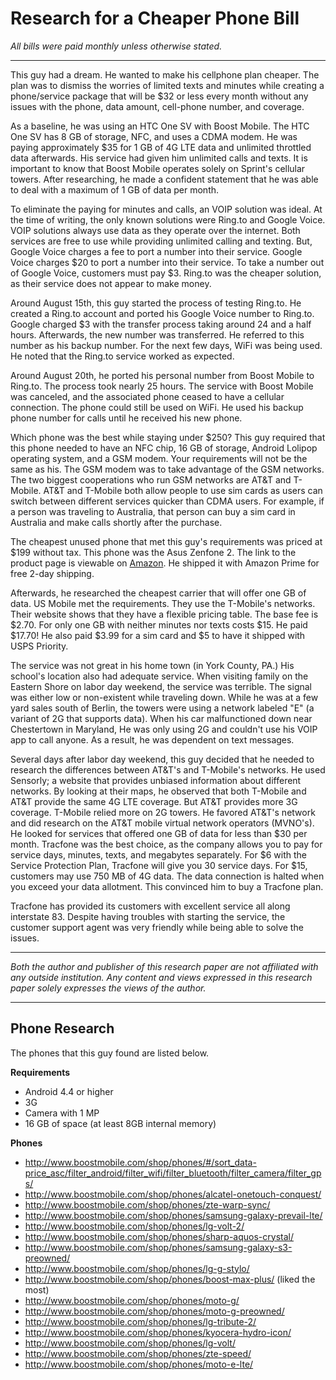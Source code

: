 # Research for a Cheaper Phone Bill

*All bills were paid monthly unless otherwise stated.*

---

This guy had a dream. He wanted to make his cellphone plan cheaper. The plan was to dismiss the worries of limited texts and minutes while creating a phone/service package that will be $32 or less every month without any issues with the phone, data amount, cell-phone number, and coverage.

As a baseline, he was using an HTC One SV with Boost Mobile. The HTC One SV has 8 GB of storage, NFC, and uses a CDMA modem. He was paying approximately $35 for 1 GB of 4G LTE data and unlimited throttled data afterwards. His service had given him unlimited calls and texts. It is important to know that Boost Mobile operates solely on Sprint's cellular towers. After researching, he made a confident statement that he was able to deal with a maximum of 1 GB of data per month.

To eliminate the paying for minutes and calls, an VOIP solution was ideal. At the time of writing, the only known solutions were Ring.to and Google Voice. VOIP solutions always use data as they operate over the internet. Both services are free to use while providing unlimited calling and texting. But, Google Voice charges a fee to port a number into their service. Google Voice charges $20 to port a number into their service. To take a number out of Google Voice, customers must pay $3. Ring.to was the cheaper solution, as their service does not appear to make money.

Around August 15th, this guy started the process of testing Ring.to. He created a Ring.to account and ported his Google Voice number to Ring.to. Google charged $3 with the transfer process taking around 24 and a half hours. Afterwards, the new number was transferred. He referred to this number as his backup number. For the next few days, WiFi was being used. He noted that the Ring.to service worked as expected.

Around August 20th, he ported his personal number from Boost Mobile to Ring.to. The process took nearly 25 hours. The service with Boost Mobile was canceled, and the associated phone ceased to have a cellular connection. The phone could still be used on WiFi. He used his backup phone number for calls until he received his new phone.

Which phone was the best while staying under $250? This guy required that this phone needed to have an NFC chip, 16 GB of storage, Android Lolipop operating system, and a GSM modem. Your requirements will not be the same as his. The GSM modem was to take advantage of the GSM networks. The two biggest cooperations who run GSM networks are AT&T and T-Mobile. AT&T and T-Mobile both allow people to use sim cards as users can switch between different services quicker than CDMA users. For example, if a person was traveling to Australia, that person can buy a sim card in Australia and make calls shortly after the purchase.

The cheapest unused phone that met this guy's requirements was priced at $199 without tax. This phone was the Asus Zenfone 2. The link to the product page is viewable on [Amazon](http://www.amazon.com/dp/B00VWKKF52/). He shipped it with Amazon Prime for free 2-day shipping.

Afterwards, he researched the cheapest carrier that will offer one GB of data. US Mobile met the requirements. They use the T-Mobile's networks. Their website shows that they have a flexible pricing table. The base fee is $2.70. For only one GB with neither minutes nor texts costs $15. He paid $17.70! He also paid $3.99 for a sim card and $5 to have it shipped with USPS Priority.

The service was not great in his home town (in York County, PA.) His school's location also had adequate service. When visiting family on the Eastern Shore on labor day weekend, the service was terrible. The signal was either low or non-existent while traveling down. While he was at a few yard sales south of Berlin, the towers were using a network labeled "E" (a variant of 2G that supports data). When his car malfunctioned down near Chestertown in Maryland, He was only using 2G and couldn't use his VOIP app to call anyone. As a result, he was dependent on text messages.

Several days after labor day weekend, this guy decided that he needed to research the differences between AT&T's and T-Mobile's networks. He used Sensorly; a website that provides unbiased information about different networks. By looking at their maps, he observed that both T-Mobile and AT&T provide the same 4G LTE coverage. But AT&T provides more 3G coverage. T-Mobile relied more on 2G towers. He favored AT&T's network and did research on the AT&T mobile virtual network operators (MVNO's). He looked for services that offered one GB of data for less than $30 per month. Tracfone was the best choice, as the company allows you to pay for service days, minutes, texts, and megabytes separately. For $6 with the Service Protection Plan, Tracfone will give you 30 service days. For $15, customers may use 750 MB of 4G data. The data connection is halted when you exceed your data allotment. This convinced him to buy a Tracfone plan.

Tracfone has provided its customers with excellent service all along interstate 83. Despite having troubles with starting the service, the customer support agent was very friendly while being able to solve the issues.

---

*Both the author and publisher of this research paper are not affiliated with any outside institution. Any content and views expressed in this research paper solely expresses the views of the author.*

---

## Phone Research

The phones that this guy found are listed below.

**Requirements**

- Android 4.4 or higher
- 3G
- Camera with 1 MP
- 16 GB of space (at least 8GB internal memory)

**Phones**

- http://www.boostmobile.com/shop/phones/#/sort_data-price_asc/filter_android/filter_wifi/filter_bluetooth/filter_camera/filter_gps/
- http://www.boostmobile.com/shop/phones/alcatel-onetouch-conquest/
- http://www.boostmobile.com/shop/phones/zte-warp-sync/
- http://www.boostmobile.com/shop/phones/samsung-galaxy-prevail-lte/
- http://www.boostmobile.com/shop/phones/lg-volt-2/
- http://www.boostmobile.com/shop/phones/sharp-aquos-crystal/
- http://www.boostmobile.com/shop/phones/samsung-galaxy-s3-preowned/
- http://www.boostmobile.com/shop/phones/lg-g-stylo/
- http://www.boostmobile.com/shop/phones/boost-max-plus/ (liked the most)
- http://www.boostmobile.com/shop/phones/moto-g/
- http://www.boostmobile.com/shop/phones/moto-g-preowned/
- http://www.boostmobile.com/shop/phones/lg-tribute-2/
- http://www.boostmobile.com/shop/phones/kyocera-hydro-icon/
- http://www.boostmobile.com/shop/phones/lg-volt/
- http://www.boostmobile.com/shop/phones/zte-speed/
- http://www.boostmobile.com/shop/phones/moto-e-lte/
